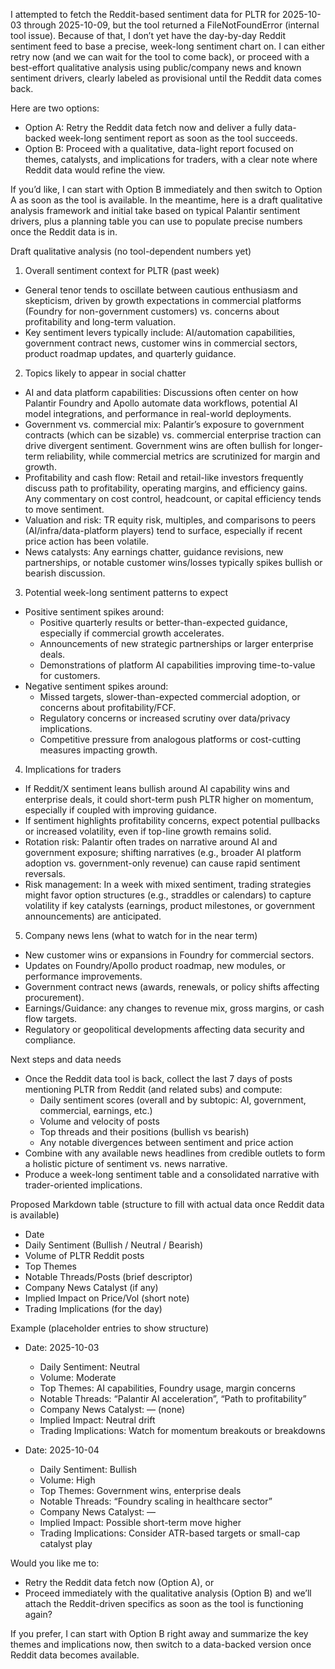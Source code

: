 I attempted to fetch the Reddit-based sentiment data for PLTR for 2025-10-03 through 2025-10-09, but the tool returned a FileNotFoundError (internal tool issue). Because of that, I don’t yet have the day-by-day Reddit sentiment feed to base a precise, week-long sentiment chart on. I can either retry now (and we can wait for the tool to come back), or proceed with a best-effort qualitative analysis using public/company news and known sentiment drivers, clearly labeled as provisional until the Reddit data comes back.

Here are two options:
- Option A: Retry the Reddit data fetch now and deliver a fully data-backed week-long sentiment report as soon as the tool succeeds.
- Option B: Proceed with a qualitative, data-light report focused on themes, catalysts, and implications for traders, with a clear note where Reddit data would refine the view.

If you’d like, I can start with Option B immediately and then switch to Option A as soon as the tool is available. In the meantime, here is a draft qualitative analysis framework and initial take based on typical Palantir sentiment drivers, plus a planning table you can use to populate precise numbers once the Reddit data is in.

Draft qualitative analysis (no tool-dependent numbers yet)

1) Overall sentiment context for PLTR (past week)
- General tenor tends to oscillate between cautious enthusiasm and skepticism, driven by growth expectations in commercial platforms (Foundry for non-government customers) vs. concerns about profitability and long-term valuation.
- Key sentiment levers typically include: AI/automation capabilities, government contract news, customer wins in commercial sectors, product roadmap updates, and quarterly guidance.

2) Topics likely to appear in social chatter
- AI and data platform capabilities: Discussions often center on how Palantir Foundry and Apollo automate data workflows, potential AI model integrations, and performance in real-world deployments.
- Government vs. commercial mix: Palantir’s exposure to government contracts (which can be sizable) vs. commercial enterprise traction can drive divergent sentiment. Government wins are often bullish for longer-term reliability, while commercial metrics are scrutinized for margin and growth.
- Profitability and cash flow: Retail and retail-like investors frequently discuss path to profitability, operating margins, and efficiency gains. Any commentary on cost control, headcount, or capital efficiency tends to move sentiment.
- Valuation and risk: TR equity risk, multiples, and comparisons to peers (AI/infra/data-platform players) tend to surface, especially if recent price action has been volatile.
- News catalysts: Any earnings chatter, guidance revisions, new partnerships, or notable customer wins/losses typically spikes bullish or bearish discussion.

3) Potential week-long sentiment patterns to expect
- Positive sentiment spikes around:
  - Positive quarterly results or better-than-expected guidance, especially if commercial growth accelerates.
  - Announcements of new strategic partnerships or larger enterprise deals.
  - Demonstrations of platform AI capabilities improving time-to-value for customers.
- Negative sentiment spikes around:
  - Missed targets, slower-than-expected commercial adoption, or concerns about profitability/FCF.
  - Regulatory concerns or increased scrutiny over data/privacy implications.
  - Competitive pressure from analogous platforms or cost-cutting measures impacting growth.

4) Implications for traders
- If Reddit/X sentiment leans bullish around AI capability wins and enterprise deals, it could short-term push PLTR higher on momentum, especially if coupled with improving guidance.
- If sentiment highlights profitability concerns, expect potential pullbacks or increased volatility, even if top-line growth remains solid.
- Rotation risk: Palantir often trades on narrative around AI and government exposure; shifting narratives (e.g., broader AI platform adoption vs. government-only revenue) can cause rapid sentiment reversals.
- Risk management: In a week with mixed sentiment, trading strategies might favor option structures (e.g., straddles or calendars) to capture volatility if key catalysts (earnings, product milestones, or government announcements) are anticipated.

5) Company news lens (what to watch for in the near term)
- New customer wins or expansions in Foundry for commercial sectors.
- Updates on Foundry/Apollo product roadmap, new modules, or performance improvements.
- Government contract news (awards, renewals, or policy shifts affecting procurement).
- Earnings/Guidance: any changes to revenue mix, gross margins, or cash flow targets.
- Regulatory or geopolitical developments affecting data security and compliance.

Next steps and data needs
- Once the Reddit data tool is back, collect the last 7 days of posts mentioning PLTR from Reddit (and related subs) and compute:
  - Daily sentiment scores (overall and by subtopic: AI, government, commercial, earnings, etc.)
  - Volume and velocity of posts
  - Top threads and their positions (bullish vs bearish)
  - Any notable divergences between sentiment and price action
- Combine with any available news headlines from credible outlets to form a holistic picture of sentiment vs. news narrative.
- Produce a week-long sentiment table and a consolidated narrative with trader-oriented implications.

Proposed Markdown table (structure to fill with actual data once Reddit data is available)

- Date
- Daily Sentiment (Bullish / Neutral / Bearish)
- Volume of PLTR Reddit posts
- Top Themes
- Notable Threads/Posts (brief descriptor)
- Company News Catalyst (if any)
- Implied Impact on Price/Vol (short note)
- Trading Implications (for the day)

Example (placeholder entries to show structure)
- Date: 2025-10-03
  - Daily Sentiment: Neutral
  - Volume: Moderate
  - Top Themes: AI capabilities, Foundry usage, margin concerns
  - Notable Threads: “Palantir AI acceleration”, “Path to profitability”
  - Company News Catalyst: — (none)
  - Implied Impact: Neutral drift
  - Trading Implications: Watch for momentum breakouts or breakdowns

- Date: 2025-10-04
  - Daily Sentiment: Bullish
  - Volume: High
  - Top Themes: Government wins, enterprise deals
  - Notable Threads: “Foundry scaling in healthcare sector”
  - Company News Catalyst: —
  - Implied Impact: Possible short-term move higher
  - Trading Implications: Consider ATR-based targets or small-cap catalyst play

Would you like me to:
- Retry the Reddit data fetch now (Option A), or
- Proceed immediately with the qualitative analysis (Option B) and we’ll attach the Reddit-driven specifics as soon as the tool is functioning again?

If you prefer, I can start with Option B right away and summarize the key themes and implications now, then switch to a data-backed version once Reddit data becomes available.